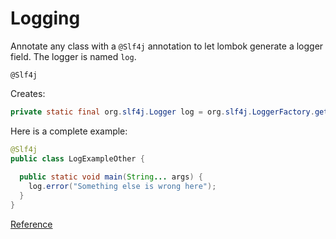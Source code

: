 # Logging

Annotate any class with a `@Slf4j` annotation to let lombok generate a logger field. The logger is named `log`.

`@Slf4j`

Creates:

```java
private static final org.slf4j.Logger log = org.slf4j.LoggerFactory.getLogger(LogExample.class);
```

Here is a complete example:

```java
@Slf4j
public class LogExampleOther {
 
  public static void main(String... args) {
    log.error("Something else is wrong here");
  }
}
```

[Reference](https://projectlombok.org/features/log)
